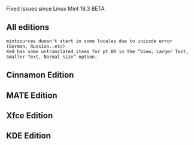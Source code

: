 Fixed Issues since Linux Mint 18.3 BETA

All editions
------------
    mintsources doesn't start in some locales due to unicode error (German, Russian..etc)
    Xed has some untranslated items for pt_BR in the “View, Larger Text, Smaller Text, Normal size” option.

Cinnamon Edition
----------------

MATE Edition
------------

Xfce Edition
------------

KDE Edition
-----------
